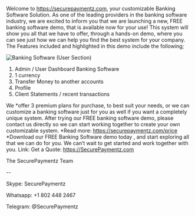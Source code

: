 Welcome to https://securepaymentz.com, your customizable Banking Software Solution. As one of the leading providers in the banking software industry, we are excited to inform you that we are launching a new, FREE banking software demo, that is available now for your use! This system will show you all that we have to offer, through a hands-on demo, where you can see just how we can help you find the best system for your company.
The Features included and highlighted in this demo include the following;


![Banking Software (User Section)](https://securepaymentz.com/img/screens/home.png)



1. Admin / User Dashboard Banking Software
2. 1 currency
3. Transfer Money to another accounts
4. Profile
5. Client Statements / recent transactions

We *offer 3 premium plans for purchase, to best suit your needs, or we can customize a banking software just for you as well if you want a completely unique system. After trying our FREE banking software demo, please contact us directly so we can start working together to create your own customizable system. *Read more: https://securepaymentz.com/price
*Download our FREE Banking Software demo today , and start exploring all that we can do for you. We can’t wait to get started and work together with you.
Link:
Get a Quote: https://SecurePaymentz.com

The SecurePaymentz Team

--


Skype: SecurePaymentz

Whatsapp: +1 802 448 2467

Telegram: @SecurePaymentz
